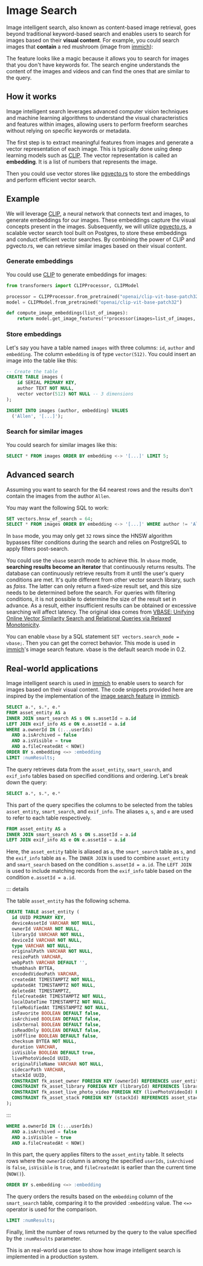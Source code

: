# Image Search

Image intelligent search, also known as content-based image retrieval, goes beyond traditional keyword-based search and enables users to search for images based on their **visual content**. For example, you could search images that **contain** a red mushroom (image from [immich](https://immich.app)):

The feature looks like a magic because it allows you to search for images that you don't have keywords for. The search engine understands the content of the images and videos and can find the ones that are similar to the query.

## How it works

Image intelligent search leverages advanced computer vision techniques and machine learning algorithms to understand the visual characteristics and features within images, allowing users to perform freeform searches without relying on specific keywords or metadata.

The first step is to extract meaningful features from images and generate a vector representation of each image. This is typically done using deep learning models such as [CLIP](https://openai.com/research/clip). The vector representation is called an **embedding**. It is a list of numbers that represents the image.

Then you could use vector stores like [pgvecto.rs](https://github.com/tensorchord/pgvecto.rs) to store the embeddings and perform efficient vector search.

## Example

We will leverage [CLIP](https://openai.com/research/clip), a neural network that connects text and images, to generate embeddings for our images. These embeddings capture the visual concepts present in the images. Subsequently, we will utilize [pgvecto.rs](https://github.com/tensorchord/pgvecto.rs), a scalable vector search tool built on Postgres, to store these embeddings and conduct efficient vector searches. By combining the power of CLIP and pgvecto.rs, we can retrieve similar images based on their visual content.

### Generate embeddings

You could use [CLIP](https://openai.com/research/clip) to generate embeddings for images:

```python
from transformers import CLIPProcessor, CLIPModel

processor = CLIPProcessor.from_pretrained("openai/clip-vit-base-patch32")
model = CLIPModel.from_pretrained("openai/clip-vit-base-patch32")

def compute_image_embeddings(list_of_images):
    return model.get_image_features(**processor(images=list_of_images, return_tensors="pt", padding=True))
```

### Store embeddings

Let's say you have a table named `images` with three columns: `id`, `author` and `embedding`. The column `embedding` is of type `vector(512)`. You could insert an image into the table like this:

```sql
-- Create the table
CREATE TABLE images (
    id SERIAL PRIMARY KEY,
    author TEXT NOT NULL,
    vector vector(512) NOT NULL -- 3 dimensions
);

INSERT INTO images (author, embedding) VALUES
  ('Allen', '[...]');
```

### Search for similar images

You could search for similar images like this:

```sql
SELECT * FROM images ORDER BY embedding <-> '[...]' LIMIT 5;
```

## Advanced search

Assuming you want to search for the 64 nearest rows and the results don't contain the images from the author `Allen`.

You may want the following SQL to work:

```sql
SET vectors.hnsw_ef_search = 64;
SELECT * FROM images ORDER BY embedding <-> '[...]' WHERE author != 'Allen' LIMIT 64;
```

In `base` mode, you may only get `32` rows since the HNSW algorithm bypasses filter conditions during the search and relies on PostgreSQL to apply filters post-search.

You could use the `vbase` search mode to achieve this. In `vbase` mode, **searching results become an iterator** that continuously returns results. The database can continuously retrieve results from it until the user's query conditions are met. It's quite different from other vector search library, such as *faiss*. The latter can only return a fixed-size result set, and this size needs to be determined before the search. For queries with filtering conditions, it is not possible to determine the size of the result set in advance. As a result, either insufficient results can be obtained or excessive searching will affect latency. The original idea comes from [VBASE: Unifying Online Vector Similarity Search and Relational Queries via Relaxed Monotonicity](https://www.usenix.org/conference/osdi23/presentation/zhang-qianxi).

You can enable `vbase` by a SQL statement `SET vectors.search_mode = vbase;`. Then you can get the correct behavior. This mode is used in [immich](https://immich.app)'s image search feature. vbase is the default search mode in 0.2.

## Real-world applications

Image intelligent search is used in [immich](https://immich.app) to enable users to search for images based on their visual content. The code snippets provided here are inspired by the implementation of the [image search feature](https://github.com/immich-app/immich/blob/bd87eb309c6d7af05db98e5cb08067ee592fc331/server/src/infra/repositories/smart-info.repository.ts#L46-L77) in [immich](https://immich.app).

```sql
SELECT a.*, s.*, e.*
FROM asset_entity AS a
INNER JOIN smart_search AS s ON s.assetId = a.id
LEFT JOIN exif_info AS e ON e.assetId = a.id
WHERE a.ownerId IN (:...userIds)
  AND a.isArchived = false
  AND a.isVisible = true
  AND a.fileCreatedAt < NOW()
ORDER BY s.embedding <=> :embedding
LIMIT :numResults;
```

The query retrieves data from the `asset_entity`, `smart_search`, and `exif_info` tables based on specified conditions and ordering. Let's break down the query:

```sql
SELECT a.*, s.*, e.*
```
This part of the query specifies the columns to be selected from the tables `asset_entity`, `smart_search`, and `exif_info`. The aliases `a`, `s`, and `e` are used to refer to each table respectively.

```sql
FROM asset_entity AS a
INNER JOIN smart_search AS s ON s.assetId = a.id
LEFT JOIN exif_info AS e ON e.assetId = a.id
```
Here, the `asset_entity` table is aliased as `a`, the `smart_search` table as `s`, and the `exif_info` table as `e`. The `INNER JOIN` is used to combine `asset_entity` and `smart_search` based on the condition `s.assetId = a.id`. The `LEFT JOIN` is used to include matching records from the `exif_info` table based on the condition `e.assetId = a.id`.

::: details

The table `asset_entity` has the following schema. 

```sql
CREATE TABLE asset_entity (
  id UUID PRIMARY KEY,
  deviceAssetId VARCHAR NOT NULL,
  ownerId VARCHAR NOT NULL,
  libraryId VARCHAR NOT NULL,
  deviceId VARCHAR NOT NULL,
  type VARCHAR NOT NULL,
  originalPath VARCHAR NOT NULL,
  resizePath VARCHAR,
  webpPath VARCHAR DEFAULT '',
  thumbhash BYTEA,
  encodedVideoPath VARCHAR,
  createdAt TIMESTAMPTZ NOT NULL,
  updatedAt TIMESTAMPTZ NOT NULL,
  deletedAt TIMESTAMPTZ,
  fileCreatedAt TIMESTAMPTZ NOT NULL,
  localDateTime TIMESTAMPTZ NOT NULL,
  fileModifiedAt TIMESTAMPTZ NOT NULL,
  isFavorite BOOLEAN DEFAULT false,
  isArchived BOOLEAN DEFAULT false,
  isExternal BOOLEAN DEFAULT false,
  isReadOnly BOOLEAN DEFAULT false,
  isOffline BOOLEAN DEFAULT false,
  checksum BYTEA NOT NULL,
  duration VARCHAR,
  isVisible BOOLEAN DEFAULT true,
  livePhotoVideoId UUID,
  originalFileName VARCHAR NOT NULL,
  sidecarPath VARCHAR,
  stackId UUID,
  CONSTRAINT fk_asset_owner FOREIGN KEY (ownerId) REFERENCES user_entity (id) ON DELETE CASCADE ON UPDATE CASCADE,
  CONSTRAINT fk_asset_library FOREIGN KEY (libraryId) REFERENCES library_entity (id) ON DELETE CASCADE ON UPDATE CASCADE,
  CONSTRAINT fk_asset_live_photo_video FOREIGN KEY (livePhotoVideoId) REFERENCES asset_entity (id) ON DELETE SET NULL ON UPDATE CASCADE,
  CONSTRAINT fk_asset_stack FOREIGN KEY (stackId) REFERENCES asset_stack_entity (id) ON DELETE SET NULL ON UPDATE CASCADE
);
```

:::

```sql
WHERE a.ownerId IN (:...userIds)
  AND a.isArchived = false
  AND a.isVisible = true
  AND a.fileCreatedAt < NOW()
```
In this part, the query applies filters to the `asset_entity` table. It selects rows where the `ownerId` column is among the specified `userIds`, `isArchived` is `false`, `isVisible` is `true`, and `fileCreatedAt` is earlier than the current time (`NOW()`).

```sql
ORDER BY s.embedding <=> :embedding
```
The query orders the results based on the `embedding` column of the `smart_search` table, comparing it to the provided `:embedding` value. The `<=>` operator is used for the comparison.

```sql
LIMIT :numResults;
```
Finally, limit the number of rows returned by the query to the value specified by the `:numResults` parameter.

This is an real-world use case to show how image intelligent search is implemented in a production system.
